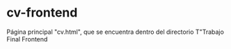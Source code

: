 # cv-frontend
Página principal "cv.html", que se encuentra dentro del directorio T"Trabajo Final Frontend 
